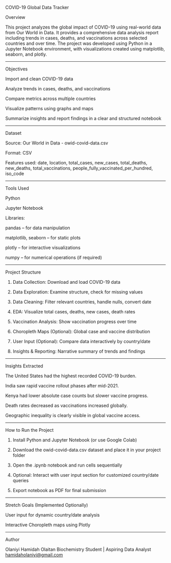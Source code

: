 COVID-19 Global Data Tracker

Overview

This project analyzes the global impact of COVID-19 using real-world data from Our World in Data. It provides a comprehensive data analysis report including trends in cases, deaths, and vaccinations across selected countries and over time. The project was developed using Python in a Jupyter Notebook environment, with visualizations created using matplotlib, seaborn, and plotly.


---

Objectives

Import and clean COVID-19 data

Analyze trends in cases, deaths, and vaccinations

Compare metrics across multiple countries

Visualize patterns using graphs and maps

Summarize insights and report findings in a clear and structured notebook



---

Dataset

Source: Our World in Data - owid-covid-data.csv

Format: CSV

Features used: date, location, total_cases, new_cases, total_deaths, new_deaths, total_vaccinations, people_fully_vaccinated_per_hundred, iso_code



---

Tools Used

Python

Jupyter Notebook

Libraries:

pandas – for data manipulation

matplotlib, seaborn – for static plots

plotly – for interactive visualizations

numpy – for numerical operations (if required)




---

Project Structure

1. Data Collection: Download and load COVID-19 data


2. Data Exploration: Examine structure, check for missing values


3. Data Cleaning: Filter relevant countries, handle nulls, convert date


4. EDA: Visualize total cases, deaths, new cases, death rates


5. Vaccination Analysis: Show vaccination progress over time


6. Choropleth Maps (Optional): Global case and vaccine distribution


7. User Input (Optional): Compare data interactively by country/date


8. Insights & Reporting: Narrative summary of trends and findings




---

Insights Extracted

The United States had the highest recorded COVID-19 burden.

India saw rapid vaccine rollout phases after mid-2021.

Kenya had lower absolute case counts but slower vaccine progress.

Death rates decreased as vaccinations increased globally.

Geographic inequality is clearly visible in global vaccine access.



---

How to Run the Project

1. Install Python and Jupyter Notebook (or use Google Colab)


2. Download the owid-covid-data.csv dataset and place it in your project folder


3. Open the .ipynb notebook and run cells sequentially


4. Optional: Interact with user input section for customized country/date queries


5. Export notebook as PDF for final submission




---

Stretch Goals (Implemented Optionally)

User input for dynamic country/date analysis

Interactive Choropleth maps using Plotly



---

Author

Olaniyi Hamidah Olaitan
Biochemistry Student | Aspiring Data Analyst
hamidaholaniyi@gmail.com
